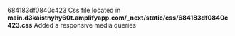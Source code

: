 684183df0840c423 Css file located in **main.d3kaistnyhy60t.amplifyapp.com/_next/static/css/684183df0840c423.css**
Added a responsive media queries
